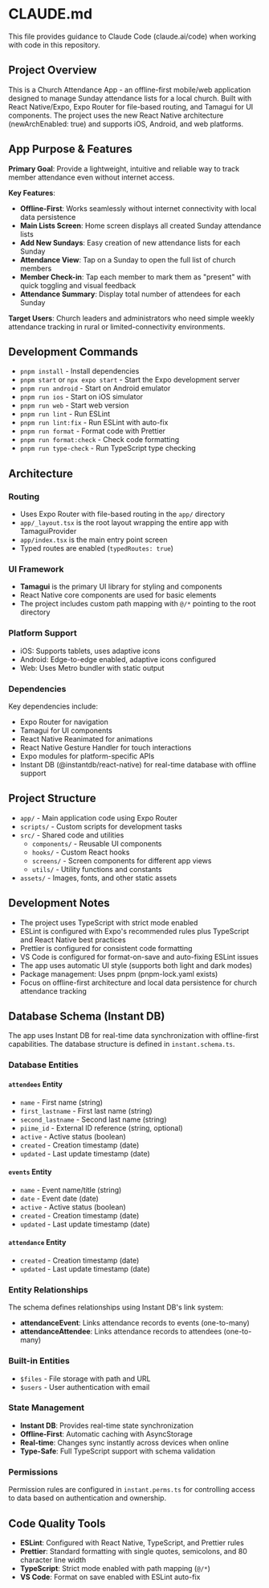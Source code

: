 # CLAUDE.md

This file provides guidance to Claude Code (claude.ai/code) when working with code in this repository.

## Project Overview

This is a Church Attendance App - an offline-first mobile/web application designed to manage Sunday attendance lists for a local church. Built with React Native/Expo, Expo Router for file-based routing, and Tamagui for UI components. The project uses the new React Native architecture (newArchEnabled: true) and supports iOS, Android, and web platforms.

## App Purpose & Features

**Primary Goal**: Provide a lightweight, intuitive and reliable way to track member attendance even without internet access.

**Key Features**:

- **Offline-First**: Works seamlessly without internet connectivity with local data persistence
- **Main Lists Screen**: Home screen displays all created Sunday attendance lists
- **Add New Sundays**: Easy creation of new attendance lists for each Sunday
- **Attendance View**: Tap on a Sunday to open the full list of church members
- **Member Check-in**: Tap each member to mark them as "present" with quick toggling and visual feedback
- **Attendance Summary**: Display total number of attendees for each Sunday

**Target Users**: Church leaders and administrators who need simple weekly attendance tracking in rural or limited-connectivity environments.

## Development Commands

- `pnpm install` - Install dependencies
- `pnpm start` or `npx expo start` - Start the Expo development server
- `pnpm run android` - Start on Android emulator
- `pnpm run ios` - Start on iOS simulator
- `pnpm run web` - Start web version
- `pnpm run lint` - Run ESLint
- `pnpm run lint:fix` - Run ESLint with auto-fix
- `pnpm run format` - Format code with Prettier
- `pnpm run format:check` - Check code formatting
- `pnpm run type-check` - Run TypeScript type checking

## Architecture

### Routing

- Uses Expo Router with file-based routing in the `app/` directory
- `app/_layout.tsx` is the root layout wrapping the entire app with TamaguiProvider
- `app/index.tsx` is the main entry point screen
- Typed routes are enabled (`typedRoutes: true`)

### UI Framework

- **Tamagui** is the primary UI library for styling and components
- React Native core components are used for basic elements
- The project includes custom path mapping with `@/*` pointing to the root directory

### Platform Support

- iOS: Supports tablets, uses adaptive icons
- Android: Edge-to-edge enabled, adaptive icons configured
- Web: Uses Metro bundler with static output

### Dependencies

Key dependencies include:

- Expo Router for navigation
- Tamagui for UI components
- React Native Reanimated for animations
- React Native Gesture Handler for touch interactions
- Expo modules for platform-specific APIs
- Instant DB (@instantdb/react-native) for real-time database with offline support

## Project Structure

- `app/` - Main application code using Expo Router
- `scripts/` - Custom scripts for development tasks
- `src/` - Shared code and utilities
  - `components/` - Reusable UI components
  - `hooks/` - Custom React hooks
  - `screens/` - Screen components for different app views
  - `utils/` - Utility functions and constants
- `assets/` - Images, fonts, and other static assets

## Development Notes

- The project uses TypeScript with strict mode enabled
- ESLint is configured with Expo's recommended rules plus TypeScript and React Native best practices
- Prettier is configured for consistent code formatting
- VS Code is configured for format-on-save and auto-fixing ESLint issues
- The app uses automatic UI style (supports both light and dark modes)
- Package management: Uses pnpm (pnpm-lock.yaml exists)
- Focus on offline-first architecture and local data persistence for church attendance tracking

## Database Schema (Instant DB)

The app uses Instant DB for real-time data synchronization with offline-first capabilities. The database structure is defined in `instant.schema.ts`.

### Database Entities

#### `attendees` Entity

- `name` - First name (string)
- `first_lastname` - First last name (string)
- `second_lastname` - Second last name (string)
- `piime_id` - External ID reference (string, optional)
- `active` - Active status (boolean)
- `created` - Creation timestamp (date)
- `updated` - Last update timestamp (date)

#### `events` Entity

- `name` - Event name/title (string)
- `date` - Event date (date)
- `active` - Active status (boolean)
- `created` - Creation timestamp (date)
- `updated` - Last update timestamp (date)

#### `attendance` Entity

- `created` - Creation timestamp (date)
- `updated` - Last update timestamp (date)

### Entity Relationships

The schema defines relationships using Instant DB's link system:

- **attendanceEvent**: Links attendance records to events (one-to-many)
- **attendanceAttendee**: Links attendance records to attendees (one-to-many)

### Built-in Entities

- `$files` - File storage with path and URL
- `$users` - User authentication with email

### State Management

- **Instant DB**: Provides real-time state synchronization
- **Offline-First**: Automatic caching with AsyncStorage
- **Real-time**: Changes sync instantly across devices when online
- **Type-Safe**: Full TypeScript support with schema validation

### Permissions

Permission rules are configured in `instant.perms.ts` for controlling access to data based on authentication and ownership.

## Code Quality Tools

- **ESLint**: Configured with React Native, TypeScript, and Prettier rules
- **Prettier**: Standard formatting with single quotes, semicolons, and 80 character line width
- **TypeScript**: Strict mode enabled with path mapping (`@/*`)
- **VS Code**: Format on save enabled with ESLint auto-fix
